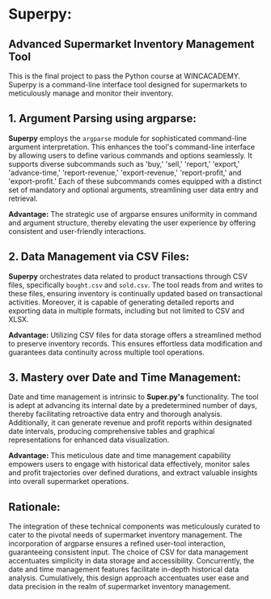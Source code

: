 # Superpy: 
## Advanced Supermarket Inventory Management Tool
This is the final project to pass the Python course at WINCACADEMY. 
Superpy is a command-line interface tool designed for supermarkets to meticulously manage and monitor their inventory.


## 1. Argument Parsing using argparse:

**Superpy** employs the `argparse` module for sophisticated command-line argument interpretation. This enhances the tool's command-line interface by allowing users to define various commands and options seamlessly. It supports diverse subcommands such as 'buy,' 'sell,' 'report,' 'export,' 'advance-time,' 'report-revenue,' 'export-revenue,' 'report-profit,' and 'export-profit.' Each of these subcommands comes equipped with a distinct set of mandatory and optional arguments, streamlining user data entry and retrieval.

**Advantage:** The strategic use of argparse ensures uniformity in command and argument structure, thereby elevating the user experience by offering consistent and user-friendly interactions.

## 2. Data Management via CSV Files:

**Superpy** orchestrates data related to product transactions through CSV files, specifically `bought.csv` and `sold.csv`. The tool reads from and writes to these files, ensuring inventory is continually updated based on transactional activities. Moreover, it is capable of generating detailed reports and exporting data in multiple formats, including but not limited to CSV and XLSX.

**Advantage:** Utilizing CSV files for data storage offers a streamlined method to preserve inventory records. This ensures effortless data modification and guarantees data continuity across multiple tool operations.

## 3. Mastery over Date and Time Management:

Date and time management is intrinsic to **Super.py's** functionality. The tool is adept at advancing its internal date by a predetermined number of days, thereby facilitating retroactive data entry and thorough analysis. Additionally, it can generate revenue and profit reports within designated date intervals, producing comprehensive tables and graphical representations for enhanced data visualization.

**Advantage:** This meticulous date and time management capability empowers users to engage with historical data effectively, monitor sales and profit trajectories over defined durations, and extract valuable insights into overall supermarket operations.

## Rationale:

The integration of these technical components was meticulously curated to cater to the pivotal needs of supermarket inventory management. The incorporation of argparse ensures a refined user-tool interaction, guaranteeing consistent input. The choice of CSV for data management accentuates simplicity in data storage and accessibility. Concurrently, the date and time management features facilitate in-depth historical data analysis. Cumulatively, this design approach accentuates user ease and data precision in the realm of supermarket inventory management.
